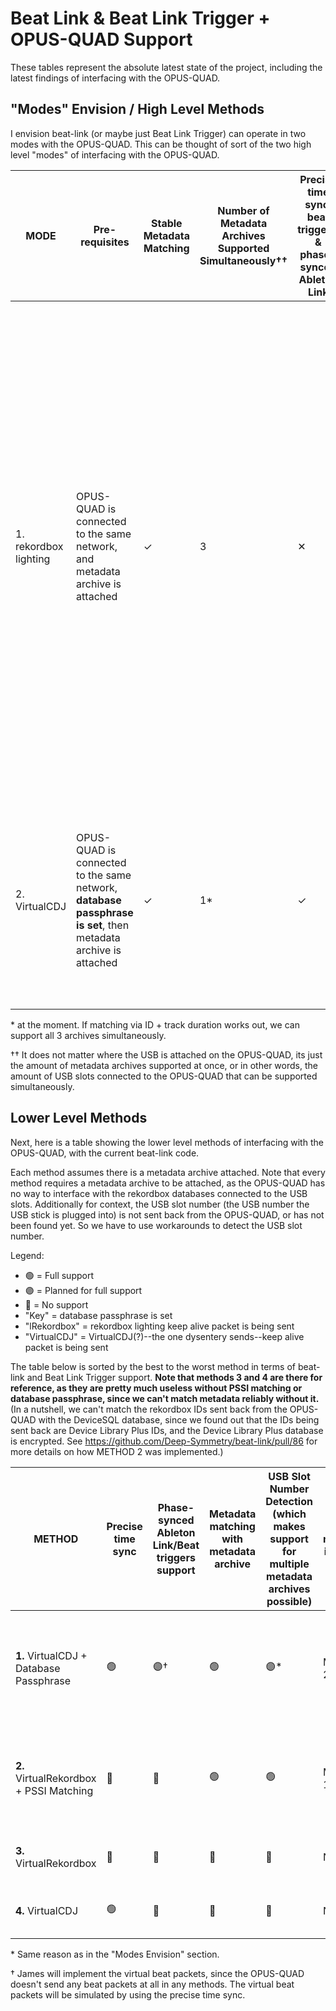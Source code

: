 # Beat Link & Beat Link Trigger + OPUS-QUAD Support

These tables represent the absolute latest state of the project, including the latest findings of interfacing with the OPUS-QUAD.

## "Modes" Envision / High Level Methods

I envision beat-link (or maybe just Beat Link Trigger) can operate in two modes with the OPUS-QUAD. This can be thought of sort of the two high level "modes" of interfacing with the OPUS-QUAD.

| MODE                  | Pre-requisites                                                                                                | Stable Metadata Matching | Number of Metadata Archives Supported Simultaneously†† | Precise time sync, beat triggers, & phase-synced Ableton Link | Notes                                                                                                                                                                                                                                                                                                                                                                             |
| --------------------- | ------------------------------------------------------------------------------------------------------------- | ------------------------ | ------------------------------------------------------ | ------------------------------------------------------------- | --------------------------------------------------------------------------------------------------------------------------------------------------------------------------------------------------------------------------------------------------------------------------------------------------------------------------------------------------------------------------------- |
| 1. rekordbox lighting | OPUS-QUAD is connected to the same network, and metadata archive is attached                                  | ✓                        | 3                                                      | ✕                                                             | Most stable mode at the moment, phrase triggers work well in my experience, and timecode interpolation is okay-ish. This mode _may_ work for the AZ as well. However note, beat triggers nor Ableton Link phase-syncing is not supported, since beat packets are not sent back (although we have seen the AZ send back beat packets in four-deck mode? But not the OPUS forsure). |
| 2. VirtualCDJ         | OPUS-QUAD is connected to the same network, **database passphrase is set**, then metadata archive is attached | ✓                        | 1\*                                                    | ✓                                                             | Newest mode due to the recent findings of absolute position packets being sent back, by sending VirtualCDJ keep alive packets. However, this needs work.                                                                                                                                                                                                                          |

\* at the moment. If matching via ID + track duration works out, we can support all 3 archives simultaneously.

†† It does not matter where the USB is attached on the OPUS-QUAD, its just the amount of metadata archives supported at once, or in other words, the amount of USB slots connected to the OPUS-QUAD that can be supported simultaneously.

## Lower Level Methods

Next, here is a table showing the lower level methods of interfacing with the OPUS-QUAD, with the current beat-link code.

Each method assumes there is a metadata archive attached. Note that every method requires a metadata archive to be attached, as the OPUS-QUAD has no way to interface with the rekordbox databases connected to the USB slots. Additionally for context, the USB slot number (the USB number the USB stick is plugged into) is not sent back from the OPUS-QUAD, or has not been found yet. So we have to use workarounds to detect the USB slot number.

Legend:

- 🟢 = Full support
- 🟣 = Planned for full support
- 🔴 = No support
- "Key" = database passphrase is set
- "lRekordbox" = rekordbox lighting keep alive packet is being sent
- "VirtualCDJ" = VirtualCDJ(?)--the one dysentery sends--keep alive packet is being sent

The table below is sorted by the best to the worst method in terms of beat-link and Beat Link Trigger support. **Note that methods 3 and 4 are there for reference, as they are pretty much useless without PSSI matching or database passphrase, since we can't match metadata reliably without it.** (In a nutshell, we can't match the rekordbox IDs sent back from the OPUS-QUAD with the DeviceSQL database, since we found out that the IDs being sent back are Device Library Plus IDs, and the Device Library Plus database is encrypted. See https://github.com/Deep-Symmetry/beat-link/pull/86 for more details on how METHOD 2 was implemented.)

| METHOD                                  | Precise time sync | Phase-synced Ableton Link/Beat triggers support | Metadata matching with metadata archive | USB Slot Number Detection (which makes support for multiple metadata archives possible) | Mode this method is used in | Maybe will work with AZ?                                          |
| --------------------------------------- | ----------------- | ----------------------------------------------- | --------------------------------------- | --------------------------------------------------------------------------------------- | --------------------------- | ----------------------------------------------------------------- |
| **1.** VirtualCDJ + Database Passphrase | 🟢                | 🟣†                                             | 🟢                                      | 🟣\*                                                                                    | MODE 2                      | No? AZ doesn't send absolute packets back in four-deck mode?      |
| **2.** VirtualRekordbox + PSSI Matching | 🔴                | 🔴                                              | 🟢                                      | 🟢                                                                                      | MODE 1                      | Maybe? I think rekordbox lighting is supported in four-deck mode? |
| **3.** VirtualRekordbox                 | 🔴                | 🔴                                              | 🔴                                      | 🔴                                                                                      | None                        | Same reason as METHOD 2                                           |
| **4.** VirtualCDJ                       | 🟢                | 🔴                                              | 🔴                                      | 🔴                                                                                      | None                        | Same reason as METHOD 1                                           |

\* Same reason as in the "Modes Envision" section.

† James will implement the virtual beat packets, since the OPUS-QUAD doesn't send any beat packets at all in any methods. The virtual beat packets will be simulated by using the precise time sync.
